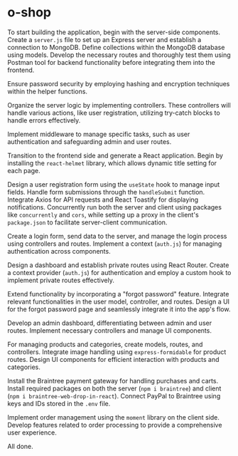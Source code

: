 # o-shop

To start building the application, begin with the server-side components. Create a `server.js` file to set up an Express server and establish a connection to MongoDB. Define collections within the MongoDB database using models. Develop the necessary routes and thoroughly test them using Postman tool for backend functionality before integrating them into the frontend.

Ensure password security by employing hashing and encryption techniques within the helper functions.

Organize the server logic by implementing controllers. These controllers will handle various actions, like user registration, utilizing try-catch blocks to handle errors effectively.

Implement middleware to manage specific tasks, such as user authentication and safeguarding admin and user routes.

Transition to the frontend side and generate a React application. Begin by installing the `react-helmet` library, which allows dynamic title setting for each page.

Design a user registration form using the `useState` hook to manage input fields. Handle form submissions through the `handleSubmit` function. Integrate Axios for API requests and React Toastify for displaying notifications. Concurrently run both the server and client using packages like `concurrently` and `cors`, while setting up a proxy in the client's `package.json` to facilitate server-client communication.

Create a login form, send data to the server, and manage the login process using controllers and routes. Implement a context (`auth.js`) for managing authentication across components.

Design a dashboard and establish private routes using React Router. Create a context provider (`auth.js`) for authentication and employ a custom hook to implement private routes effectively.

Extend functionality by incorporating a "forgot password" feature. Integrate relevant functionalities in the user model, controller, and routes. Design a UI for the forgot password page and seamlessly integrate it into the app's flow.

Develop an admin dashboard, differentiating between admin and user routes. Implement necessary controllers and manage UI components.

For managing products and categories, create models, routes, and controllers. Integrate image handling using `express-formidable` for product routes. Design UI components for efficient interaction with products and categories.

Install the Braintree payment gateway for handling purchases and carts. Install required packages on both the server (`npm i braintree`) and client (`npm i braintree-web-drop-in-react`). Connect PayPal to Braintree using keys and IDs stored in the `.env` file.

Implement order management using the `moment` library on the client side. Develop features related to order processing to provide a comprehensive user experience.

All done.
